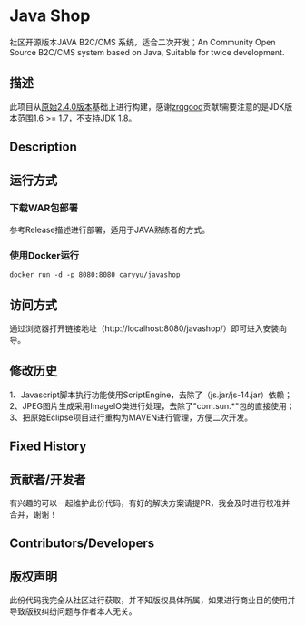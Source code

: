 # Java Shop
社区开源版本JAVA B2C/CMS 系统，适合二次开发；An Community Open Source B2C/CMS system based on Java, Suitable for twice development.

## 描述
此项目从[原始2.4.0版本](https://github.com/zrqgood/javashop.git)基础上进行构建，感谢[zrqgood](https://github.com/zrqgood)贡献!需要注意的是JDK版本范围1.6 >= 1.7，不支持JDK 1.8。

## Description

## 运行方式
### 下载WAR包部署
参考Release描述进行部署，适用于JAVA熟练者的方式。
### 使用Docker运行
```
docker run -d -p 8080:8080 caryyu/javashop
```

## 访问方式
通过浏览器打开链接地址（http://localhost:8080/javashop/）即可进入安装向导。

## 修改历史
1、Javascript脚本执行功能使用ScriptEngine，去除了（js.jar/js-14.jar）依赖；  
2、JPEG图片生成采用ImageIO类进行处理，去除了"com.sun.*"包的直接使用；  
3、把原始Eclipse项目进行重构为MAVEN进行管理，方便二次开发。  

## Fixed History

## 贡献者/开发者
有兴趣的可以一起维护此份代码，有好的解决方案请提PR，我会及时进行校准并合并，谢谢！

## Contributors/Developers

## 版权声明
此份代码我完全从社区进行获取，并不知版权具体所属，如果进行商业目的使用并导致版权纠纷问题与作者本人无关。
